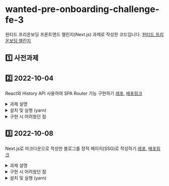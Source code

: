 # wanted-pre-onboarding-challenge-fe-3

원티드 프리온보딩 프론트앤드 챌린지(Next.js) 과제로 작성한 코드입니다. [원티드 프리온보딩 챌린지](https://www.wanted.co.kr/events/pre_challenge_fe_3)

## 1️⃣ 사전과제

## 2️⃣ 2022-10-04
React와 History API 사용하여 SPA Router 기능 구현하기 [레포](https://github.com/sukyoungshin/wanted-pre-onboarding-challenge-fe-3), [배포링크](https://wanted-pre-onboarding-challenge-fe-3-three.vercel.app/)

<details>
  <summary>과제 설명</summary>
  <br/>

  **1) 해당 주소로 진입했을 때 아래 주소에 맞는 페이지가 렌더링 되어야 한다.**

  - `/` → `root` 페이지
  - `/about` → `about` 페이지

  **2) 버튼을 클릭하면 해당 페이지로, 뒤로 가기 버튼을 눌렀을 때 이전 페이지로 이동해야 한다.**

  - 힌트) `window.onpopstate`, `window.location.pathname` History API(`pushState`)

  **3) Router, Route 컴포넌트를 구현해야 하며, 형태는 아래와 같아야 한다.**

  ```
  ReactDOM.createRoot(container).render(
    <Router>
      <Route path="/" component={<Root />} />
      <Route path="/about" component={<About />} />
    </Router>
  );
  ```

  **4) 최소한의 push 기능을 가진 useRouter Hook을 작성한다.**

  ```
  const { push } = useRouter();
  ```

 </details>


<details>
 <summary>설치 및 실행 (yarn) </summary>
 <br/>
 
 ### 설치
 ```
 yarn install
 ```

 ### 실행
 ```
 yarn dev 
 ```
 
 ### package.json
 ```
 {
  "name": "wanted-pre-onboarding-challenge-fe-3",
  "private": true,
  "version": "0.0.0",
  "type": "module",
  "scripts": {
    "dev": "vite",
    "build": "tsc && vite build",
    "preview": "vite preview"
  },
  "resolutions": {
    "styled-components": "^5"
  },
  "dependencies": {
    "react": "^18.2.0",
    "react-dom": "^18.2.0",
    "styled-components": "^5.3.6"
  },
  "devDependencies": {
    "@types/node": "^18.8.2",
    "@types/react": "^18.0.17",
    "@types/react-dom": "^18.0.6",
    "@types/styled-components": "^5.1.26",
    "@vitejs/plugin-react": "^2.1.0",
    "typescript": "^4.6.4",
    "vite": "^3.1.0"
  }
}
 ```
 
</details>


<details>
  <summary>구현 시 어려웠던 점</summary>
  <br/>

  1) 브라우저 pathname 변경 후, match되는 페이지로 이동하도록 구현하는 과정을 생각하는 과정이 쉽지 않았습니다.
  2) context API와 History API를 처음 사용하다보니 용법이 익숙하지 않아서 헤맸습니다.
  3) TypeScript에서 타입 지정하는 것이 어려웠습니다. 

 </details>

## 3️⃣ 2022-10-08

Next.js로 마크다운으로 작성한 블로그를 정적 페이지(SSG)로 작성하기 [레포](https://github.com/sukyoungshin/blog), [배포링크](blog-sukyoungshin.vercel.app)

<details>
 <summary>과제 설명</summary>
 <br/>
 
 **:: 폴더 구조 및 라우팅**

- 사용자는 루트 경로의 `__posts` 폴더에 작성된 마크다운 파일(`.md`)를 작성할 수 있어야 합니다. 해당 파일은 마크다운 본문과 게시물에 대한 meta data를 담을 수 있어야 합니다. 아래는 마크다운에 jekyll에서 만든 `frontmatter`라는 문법([링크](https://jekyllrb.com/docs/front-matter/))을 적용한 예시입니다.
    
    ```markdown
    ---
    categories:
      - Development
      - VIM
    date: "2012-04-06"
    description: 설명을 적는 곳입니다
    slug: spf13-vim-3-0-release-and-new-website
    tags:
      - .vimrc
      - plugins
      - spf13-vim
      - vim
    title: hello
    ---
    
    ## 예시입니다
    - 예시입니다
    ```
    
- 블로그에 작성된 게시물을 렌더링하는 `목록 페이지`와 개별 게시물을 렌더링하는 `상세 페이지`로 나누어 작성해주세요.
    - `/` - 목록 페이지
    - `/[id]` - 상세 페이지
    - 마크다운을 JavaScript로 변환해주는 도구는 `remark`(마크다운 Parser), `remark-html`(remark로 파싱한 데이터를 html로 변환) 을 참고
    - 각 마크다운의 meta data는 `gray-matter`, `frontmatter` 참고
    - 마크다운을 React에 삽입할 때는 `dangerouslySetInnerHTML` 을 사용 ([참고 링크](https://ko.reactjs.org/docs/dom-elements.html#dangerouslysetinnerhtml))
    - (추가 구현) 코드 하이라이터는 `highlight.js`, `prism.js` 를 참고

**:: Next.js에서 지원하는 Prefetching 메서드를 적절히 사용해주세요.**

- 정적 페이지를 생성할 때 필요한 데이터 생성 → `getStaticProps`
- 각 포스트를 그려줄 상세 페이지 경로를 생성  → `getStaticPaths`

**:: 참고 사항**

- 가급적 TypeScript로 진행하시는 걸 추천드립니다.
- 과제의 목적이 디자인에 있지는 않기 때문에 UI 관련 라이브러리는 자유롭게 사용하셔도 좋습니다. 단, 라이브러리의 종류와 Next.js 간 호환이 잘 맞지 않아 에러가 발생하는 경우가 있을 수 있으니 유의하여 사용해주세요.
- CSS-in-JS 라이브러리 사용 시 `_document.js`에 각 라이브러리(`styled-components`, `emotion`, …)에 알맞은 세팅을 추가해주세요.
- [Vercel](https://vercel.com/)이나 [Netlify](https://www.netlify.com/)를 활용하면 정적 페이지를 간단하게 배포할 수 있습니다.
- 과제 완료 후 과제 제출 페이지에 해당 프로젝트의 github 링크로 제출해주세요. 프로젝트에 대한 간단한 소개가 README에 작성되어 있으면 좋습니다.
- 이 외에 추가 구현하고 싶은 기능이 있으면 자유롭게 구현해주세요.

</details>

<details>
  <summary>구현 시 어려웠던 점</summary>
  <br/>
  
  1) Next.js를 가볍게 써보긴 했지만, SSG를 써본것은 처음이라 개념이 어려웠습니다.
  2) getStaticPaths, getStaticProps => 아직도 개념 잘 모르겠습니다. 추후 공부 더 필요.
  3) 타입스크립트가 어려워서 오늘도 고통받았습니다. deploy시 타입스크립트 린트 에러때문에 배포 실패하여 고통받았습니다. (으악)
  4) library 사용방법이 어려웠습니다.

</details>

<details>
 <summary>설치 및 실행 (yarn) </summary>
 <br/>
 
 ### 설치
 ```
 yarn install
 ```

 ### 실행
 ```
 yarn dev 
 ```

### package.json
 {
  "name": "wanted-pre-onboarding-challenge-fe-3",
  "private": true,
  "version": "0.0.0",
  "type": "module",
  "scripts": {
    "dev": "vite",
    "build": "tsc && vite build",
    "preview": "vite preview"
  },
  "resolutions": {
    "styled-components": "^5"
  },
  "dependencies": {
    "react": "^18.2.0",
    "react-dom": "^18.2.0",
    "styled-components": "^5.3.6"
  },
  "devDependencies": {
    "@types/node": "^18.8.2",
    "@types/react": "^18.0.17",
    "@types/react-dom": "^18.0.6",
    "@types/styled-components": "^5.1.26",
    "@vitejs/plugin-react": "^2.1.0",
    "typescript": "^4.6.4",
    "vite": "^3.1.0"
  }
} 
 
</details>
